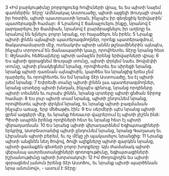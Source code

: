 3 «Իմ բարկութիւնը բորբոքուեց հովիւների վրայ,
եւ ես պիտի նայեմ գառներին:
Տէրը՝ Ամենակալ Աստուածը, պիտի այցելի Յուդայի տան իր հօտին,
պիտի պատրաստի նրան,
ինչպէս իր գեղեցիկ երիվարին՝ պատերազմի համար:
4 Նրանով է ճանաչուելու ինքը,
նրանով է յարդարելու իր ճամփան,
նրանով է բարձրացնելու իր աղեղը
եւ նրանով են ելնելու բոլոր նրանք,
որ հալածելու են իրեն:
5 Նրանք պիտի լինեն այնպիսի պատերազմողներ,
որոնք պատերազմում, ճակատամարտի մէջ, ոտնակոխ պիտի անեն թշնամիներին այնպէս,
ինչպէս տրորում են ճանապարհի կաւը,
որովհետեւ Տէրը նրանց հետ է:
Թշնամու հեծեալները պիտի ամաչեն իրենց երիվարների վրայ:
6 Ես պիտի զօրացնեմ Յուդայի տունը,
պիտի փրկեմ նաեւ Յովսէփի տունը,
պիտի բնակեցնեմ նրանց,
որովհետեւ ես սիրեցի նրանց.
նրանք պիտի դառնան այնպիսին,
կարծես ես նրանցից երես չեմ դարձրել.
եւ որովհետեւ ես եմ նրանց Տէր Աստուածը,
ես էլ պիտի լսեմ նրանց:
7 Եփրեմի տանը պիտի լինեն լաւ պատերազմողներ,
նրանց սրտերը պիտի խնդան, ինչպէս գինուց,
նրանց որդիները պիտի տեսնեն եւ ուրախ լինեն,
նրանց սրտերը պիտի ցնծան Տիրոջ համար:
8 Ես լուր պիտի տամ նրանց,
պիտի ընդունեմ նրանց,
որովհետեւ պիտի փրկեմ նրանց,
եւ նրանք պիտի բազմանան ինչպէս առաջ,
երբ մեծաթիւ էին:
9 Ես սերմերի պէս նրանց պիտի ցրեմ ազգերի մէջ,
եւ նրանք հեռաւոր վայրերում էլ պիտի յիշեն ինձ:
Պիտի ապրեն իրենց որդիների հետ
եւ նրանց հետ էլ պիտի վերադառնան:
10 Ես նրանց պիտի վերադարձնեմ Եգիպտացիների երկրից,
Ասորեստանից պիտի ընդունեմ նրանց,
նրանց Գաղաադ եւ Լիբանան պիտի բերեմ,
եւ ոչ մէկը չի պակասելու նրանցից:
11 Նրանք պիտի անցնեն նեղ ծովով,
ծովի ալիքները պիտի զարկեն նրանց,
պիտի ցամաքեն գետերի բոլոր խորքերը:
Այն ժամանակ պիտի վերանայ ասորեստանցիների գոռոզութիւնը,
եգիպտացիների իշխանութիւնը պիտի խորտակուի:
12 Իմ ժողովրդին ես պիտի զօրացնեմ յանուն իրենց Տէր Աստծու,
եւ նրանք պիտի պարծենան նրա անունով», - ասում է Տէրը:
